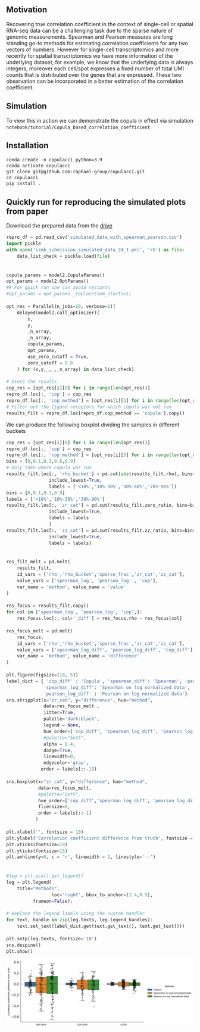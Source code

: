 Motivation
----------

Recovering true correlation coefficient in the context of single-cell or spatial RNA-seq data can be a challenging task due to the sparse nature of genomic measurements. Spearman and Pearson measures are long standing go-to methods for estimating correlation coefficients for any two vectors of numbers. However for single-cell transcriptomics and more recently for spatial transcriptomics we have more information of the underlying dataset, for example, we know that the underlying data is always integers, moreover each cell/spot expresses a fixed number of total UMI counts that is distributed over the genes that are expressed. These two observation can be incorporated in a better estimation of the correlation coefficient.

Simulation
-----------
To view this in action we can demonstrate the copula in effect via simulation `notebook/tutorial/Copula_based_correlation_coefficient`

Installation
------------
```python=3.9
conda create -n copulacci python=3.9
conda activate copulacci
git clone git@github.com:raphael-group/copulacci.git
cd copulacci
pip install .
```

Quickly run for reproducing the simulated plots from paper
-----------------------------------------------------------
Download the prepared data from the [drive](https://drive.google.com/drive/folders/1Z14_vglLj_IiSS1sfE1PBSVHivX3hd8N?usp=sharing)

```python
repro_df = pd.read_csv('simulated_data_with_spearman_pearson.csv')
import pickle
with open('ismb_submission_simulated_data_24_1.pkl', 'rb') as file:
    data_list_check = pickle.load(file)


copula_params = model2.CopulaParams()
opt_params = model2.OptParams()
## For quick run one can avoid restarts
#opt_params = opt_params._replace(num_starts=1)

opt_res = Parallel(n_jobs=20, verbose=1)(
    delayed(model2.call_optimizer)(
        x,
        y,
        _n_array,
        _n_array,
        copula_params,
        opt_params,
        use_zero_cutoff = True,
        zero_cutoff = 0.8
    ) for (x,y,_,_,_n_array) in data_list_check)

# Store the results
cop_res = [opt_res[i][0] for i in range(len(opt_res))]
repro_df.loc[:, 'cop'] = cop_res
repro_df.loc[:, 'cop_method'] = [opt_res[i][3] for i in range(len(opt_res))]
# Filter out the ligand-receptors for which copula was not run
results_filt = repro_df.loc[repro_df.cop_method == 'copula'].copy()
```

We can produce the following boxplot dividing the samples in different buckets
```python
cop_res = [opt_res[i][0] for i in range(len(opt_res))]
repro_df.loc[:, 'cop'] = cop_res
repro_df.loc[:, 'cop_method'] = [opt_res[i][3] for i in range(len(opt_res))]
bins = [0,0.1,0.3,0.6,0.9]
# Only take where copula was run
results_filt.loc[:, 'rho_bucket'] = pd.cut(abs(results_filt.rho), bins=bins,
                include_lowest=True,
                labels = ['<10%','10%-30%','30%-60%','70%-90%'])
bins = [0,0.1,0.3,0.9]
labels = ['<10%','10%-30%','30%-90%']
results_filt.loc[:, 'zr_cat'] = pd.cut(results_filt.zero_ratio, bins=bins,
                include_lowest=True,
                labels = labels
                )
results_filt.loc[:, 'zz_cat'] = pd.cut(results_filt.zz_ratio, bins=bins,
                include_lowest=True,
                labels = labels)


res_filt_melt = pd.melt(
    results_filt,
    id_vars = ['rho','rho_bucket','sparse_frac','zr_cat','zz_cat'],
    value_vars = ['spearman_log', 'pearson_log' , 'cop'],
    var_name = 'method', value_name = 'value'
)

res_focus = results_filt.copy()
for col in ['spearman_log', 'pearson_log', 'cop',]:
    res_focus.loc[:, col+'_diff'] = res_focus.rho - res_focus[col]

res_focus_melt = pd.melt(
    res_focus,
    id_vars = ['rho','rho_bucket','sparse_frac','zr_cat','zz_cat'],
    value_vars = ['spearman_log_diff', 'pearson_log_diff', 'cop_diff'],
    var_name = 'method', value_name = 'difference'
)

plt.figure(figsize=(10, 5))
label_dict = { 'cop_diff' : 'Copula', 'spearman_diff': 'Spearman', 'pearson_diff' : 'Pearson',
              'spearman_log_diff': 'Spearman on log normalized data',
              'pearson_log_diff' : 'Pearson on log normalized data'}
sns.stripplot(x="zr_cat", y="difference", hue="method",
              data=res_focus_melt ,
              jitter=True,
              palette='dark:black',
              legend = None,
              hue_order=['cop_diff', 'spearman_log_diff', 'pearson_log_diff'],
              #palette="Set5",
              alpha = 0.4,
              dodge=True,
              linewidth=0,
              edgecolor='gray',
             order = labels[::-1])

sns.boxplot(x="zr_cat", y="difference", hue="method",
            data=res_focus_melt,
            #palette="Set5",
            hue_order=['cop_diff','spearman_log_diff', 'pearson_log_diff'],
            fliersize=0,
            order = labels[::-1]
           )

plt.xlabel('', fontsize = 10)
plt.ylabel('Correlation coefficient difference from truth', fontsize = 10)
plt.xticks(fontsize=10)
plt.yticks(fontsize=15)
plt.axhline(y=0, c = 'r', linewidth = 1, linestyle='--')


#leg = plt.gca().get_legend()
leg = plt.legend(
    title="Methods",
                 loc='right', bbox_to_anchor=(1.4,0.5),
          frameon=False);

# Replace the legend labels using the custom handler
for text, handle in zip(leg.texts, leg.legend_handles):
    text.set_text(label_dict.get(text.get_text(), text.get_text()))

plt.setp(leg.texts, fontsize='10')
sns.despine()
plt.show()
```

![image](./img/simulation_boxplot.png)
